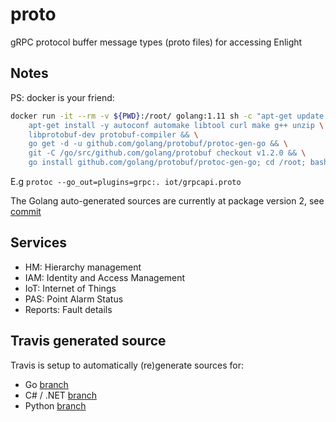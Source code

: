 # proto
gRPC protocol buffer message types (proto files) for accessing Enlight

## Notes

PS: docker is your friend:
```sh
docker run -it --rm -v ${PWD}:/root/ golang:1.11 sh -c "apt-get update && \
    apt-get install -y autoconf automake libtool curl make g++ unzip \
    libprotobuf-dev protobuf-compiler && \
    go get -d -u github.com/golang/protobuf/protoc-gen-go && \
    git -C /go/src/github.com/golang/protobuf checkout v1.2.0 && \
    go install github.com/golang/protobuf/protoc-gen-go; cd /root; bash"
```
E.g `protoc --go_out=plugins=grpc:. iot/grpcapi.proto`

The Golang auto-generated sources are currently at package version 2, see [commit](https://github.com/SKF/proto/commit/6ed05b9c0b973b71590982ce0527938c63cae0d4)

## Services
- HM: Hierarchy management
- IAM: Identity and Access Management
- IoT: Internet of Things
- PAS: Point Alarm Status
- Reports: Fault details

## Travis generated source
Travis is setup to automatically (re)generate sources for:

- Go [branch](https://github.com/SKF/proto/tree/go1)
- C# / .NET [branch](https://github.com/SKF/proto/tree/csharp)
- Python [branch](https://github.com/SKF/proto/tree/python)


